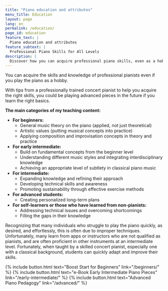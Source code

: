 ```yaml
---
title: "Piano education and attributes"
menu_title: Education
layout: page
lang: en
permalink: /education/
page_id: education
feature_text: |
  Piano education and attributes
feature_subtext: |
  Professional Piano Skills for All Levels
description: |
  Discover how you can acquire professional piano skills, even as a hobbyist. Learn from an experienced concert pianist and improve your technique, from beginner level to advanced. Overcome technical challenges and fill knowledge gaps. #PianoLessons #ProfessionalTechniques
---
```


You can acquire the skills and knowledge of professional pianists even if you play the piano as a hobby. 

With tips from a professionally trained concert pianist to help you acquire the right skills, you could be playing advanced pieces in the future if you learn the right basics.

**The main categories of my teaching content:**
- **For beginners:**<br>
    - General music theory on the piano (applied, not just theoretical)
    - Artistic values (putting musical concepts into practice)
    - Applying composition and improvisation concepts in theory and practice
- **For early intermediate:**<br>
    - Build on fundamental concepts from the beginner level
    - Understanding different music styles and integrating interdisciplinary knowledge
    - Achieving an appropriate level of subtlety in classical piano music
- **For intermediate:**<br>
    - Expanding knowledge and refining their approach
    - Developing technical skills and awareness
    - Promoting sustainability through effective exercise methods
- **For advanced students:**<br>
    - Creating personalized long-term plans
- **For self-learners or those who have learned from non-pianists:**<br>
    - Addressing technical issues and overcoming shortcomings
    - Filling the gaps in their knowledge

Recognizing that many individuals who struggle to play the piano quickly, as desired, and effortlessly, this is often due to improper techniques. Unfortunately, many learn from apps or instructors who are not qualified as pianists, and are often proficient in other instruments at an intermediate level. Fortunately, when taught by a skilled concert pianist, especially one with a classical background, students can quickly adapt and improve their skills.

{% include button.html text="Boost Start for Beginners" link="/beginners/" %} {% include button.html text="e-Book Early Intermediate Piano Pieces" link="/early-intermediate/" %} {% include button.html text="Advanced Piano Pedagogy" link="/advanced/" %}
